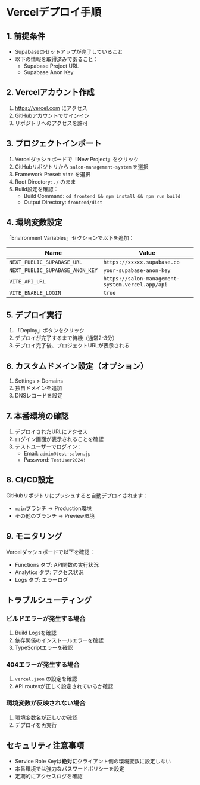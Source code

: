 # Vercelデプロイ手順

## 1. 前提条件

- Supabaseのセットアップが完了していること
- 以下の情報を取得済みであること：
  - Supabase Project URL
  - Supabase Anon Key

## 2. Vercelアカウント作成

1. https://vercel.com にアクセス
2. GitHubアカウントでサインイン
3. リポジトリへのアクセスを許可

## 3. プロジェクトインポート

1. Vercelダッシュボードで「New Project」をクリック
2. GitHubリポジトリから `salon-management-system` を選択
3. Framework Preset: `Vite` を選択
4. Root Directory: `./` のまま
5. Build設定を確認：
   - Build Command: `cd frontend && npm install && npm run build`
   - Output Directory: `frontend/dist`

## 4. 環境変数設定

「Environment Variables」セクションで以下を追加：

| Name | Value |
|------|-------|
| `NEXT_PUBLIC_SUPABASE_URL` | `https://xxxxx.supabase.co` |
| `NEXT_PUBLIC_SUPABASE_ANON_KEY` | `your-supabase-anon-key` |
| `VITE_API_URL` | `https://salon-management-system.vercel.app/api` |
| `VITE_ENABLE_LOGIN` | `true` |

## 5. デプロイ実行

1. 「Deploy」ボタンをクリック
2. デプロイが完了するまで待機（通常2-3分）
3. デプロイ完了後、プロジェクトURLが表示される

## 6. カスタムドメイン設定（オプション）

1. Settings > Domains
2. 独自ドメインを追加
3. DNSレコードを設定

## 7. 本番環境の確認

1. デプロイされたURLにアクセス
2. ログイン画面が表示されることを確認
3. テストユーザーでログイン：
   - Email: `admin@test-salon.jp`
   - Password: `TestUser2024!`

## 8. CI/CD設定

GitHubリポジトリにプッシュすると自動デプロイされます：

- `main`ブランチ → Production環境
- その他のブランチ → Preview環境

## 9. モニタリング

Vercelダッシュボードで以下を確認：

- Functions タブ: API関数の実行状況
- Analytics タブ: アクセス状況
- Logs タブ: エラーログ

## トラブルシューティング

### ビルドエラーが発生する場合

1. Build Logsを確認
2. 依存関係のインストールエラーを確認
3. TypeScriptエラーを確認

### 404エラーが発生する場合

1. `vercel.json` の設定を確認
2. API routesが正しく設定されているか確認

### 環境変数が反映されない場合

1. 環境変数名が正しいか確認
2. デプロイを再実行

## セキュリティ注意事項

- Service Role Keyは**絶対に**クライアント側の環境変数に設定しない
- 本番環境では強力なパスワードポリシーを設定
- 定期的にアクセスログを確認